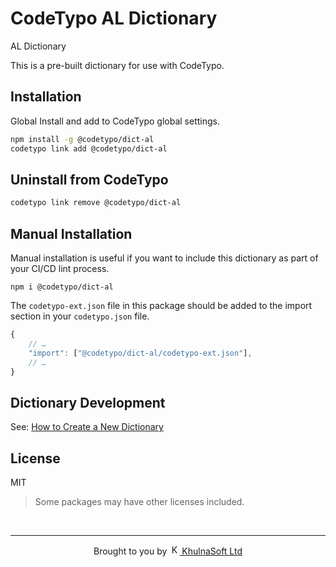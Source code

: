 # CodeTypo AL Dictionary

AL Dictionary

This is a pre-built dictionary for use with CodeTypo.

## Installation

Global Install and add to CodeTypo global settings.

```sh
npm install -g @codetypo/dict-al
codetypo link add @codetypo/dict-al
```

## Uninstall from CodeTypo

```sh
codetypo link remove @codetypo/dict-al
```

## Manual Installation

Manual installation is useful if you want to include this dictionary as part of your CI/CD lint process.

```npm
npm i @codetypo/dict-al
```

The `codetypo-ext.json` file in this package should be added to the import section in your `codetypo.json` file.

```javascript
{
    // …
    "import": ["@codetypo/dict-al/codetypo-ext.json"],
    // …
}
```

## Dictionary Development

See: [How to Create a New Dictionary](https://github.com/khulnasoft/codetypo-dicts#how-to-create-a-new-dictionary)

## License

MIT

> Some packages may have other licenses included.

<!--- @@inject: ../../static/footer.md --->

<br/>

---

<p align="center">
Brought to you by <a href="https://streetsidesoftware.com" title="KhulnaSoft Ltd">
<img width="16" alt="KhulnaSoft Ltd Logo" src="https://i.imgur.com/CyduuVY.png" /> KhulnaSoft Ltd
</a>
</p>

<!--- @@inject-end: ../../static/footer.md --->
